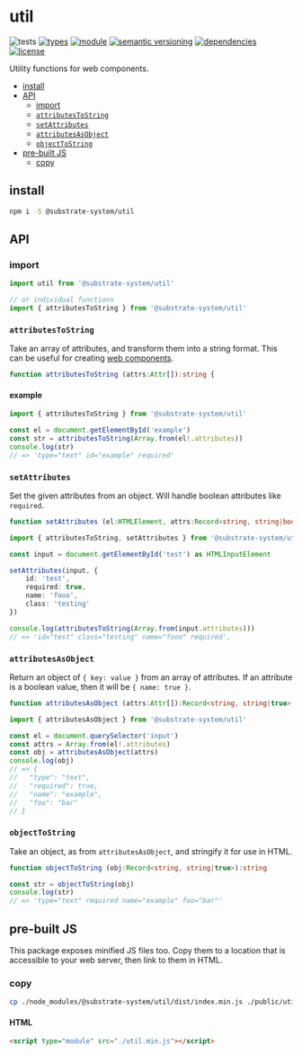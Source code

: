 # util
![tests](https://github.com/substrate-system/util/actions/workflows/nodejs.yml/badge.svg)
[![types](https://img.shields.io/npm/types/@substrate-system/util?style=flat-square)](README.md)
[![module](https://img.shields.io/badge/module-ESM%2FCJS-blue?style=flat-square)](README.md)
[![semantic versioning](https://img.shields.io/badge/semver-2.0.0-blue?logo=semver&style=flat-square)](https://semver.org/)
[![dependencies](https://img.shields.io/badge/dependencies-zero-brightgreen.svg?style=flat-square)](package.json)
[![license](https://img.shields.io/badge/license-MIT-brightgreen.svg?style=flat-square)](LICENSE)

Utility functions for web components.

<!-- toc -->

- [install](#install)
- [API](#api)
  * [import](#import)
  * [`attributesToString`](#attributestostring)
  * [`setAttributes`](#setattributes)
  * [`attributesAsObject`](#attributesasobject)
  * [`objectToString`](#objecttostring)
- [pre-built JS](#pre-built-js)
  * [copy](#copy)

<!-- tocstop -->

## install

```sh
npm i -S @substrate-system/util
```

## API

### import

```js
import util from '@substrate-system/util'

// or individual functions
import { attributesToString } from '@substrate-system/util'
```

### `attributesToString` 

Take an array of attributes, and transform them into a string format. This can be useful for creating [web components](https://developer.mozilla.org/en-US/docs/Web/API/Web_components).

```ts
function attributesToString (attrs:Attr[]):string {
```

#### example
```ts
import { attributesToString } from '@substrate-system/util'

const el = document.getElementById('example')
const str = attributesToString(Array.from(el!.attributes))
console.log(str)
// => 'type="text" id="example" required'
```

### `setAttributes`

Set the given attributes from an object. Will handle boolean attributes like `required`.

```ts
function setAttributes (el:HTMLElement, attrs:Record<string, string|boolean>)
```

```ts
import { attributesToString, setAttributes } from '@substrate-system/util'

const input = document.getElementById('test') as HTMLInputElement

setAttributes(input, {
    id: 'test',
    required: true,
    name: 'fooo',
    class: 'testing'
})

console.log(attributesToString(Array.from(input.attributes)))
// => 'id="test" class="testing" name="fooo" required',
```

### `attributesAsObject` 
Return an object of `{ key: value }` from an array of attributes. If an
attribute is a boolean value, then it will be `{ name: true }`.

```ts
function attributesAsObject (attrs:Attr[]):Record<string, string|true>
```

```ts
import { attributesAsObject } from '@substrate-system/util'

const el = document.querySelector('input')
const attrs = Array.from(el!.attributes)
const obj = attributesAsObject(attrs)
console.log(obj)
// => {
//   "type": "text",
//   "required": true,
//   "name": "example",
//   "foo": "bar"
// }
```

### `objectToString`
Take an object, as from `attributesAsObject`, and stringify it for use in HTML.

```ts
function objectToString (obj:Record<string, string|true>):string
```

```ts
const str = objectToString(obj)
console.log(str)
// => 'type="text" required name="example" foo="bar"'
```

## pre-built JS
This package exposes minified JS files too. Copy them to a location that is
accessible to your web server, then link to them in HTML.

### copy
```sh
cp ./node_modules/@substrate-system/util/dist/index.min.js ./public/util.min.js
```

#### HTML
```html
<script type="module" src="./util.min.js"></script>
```
